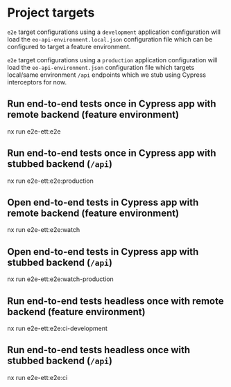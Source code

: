 # Project targets

`e2e` target configurations using a `development` application configuration will
load the `eo-api-environment.local.json` configuration file which can be
configured to target a feature environment.

`e2e` target configurations using a `production` application configuration will
load the `eo-api-environment.json` configuration file which targets local/same
environment `/api` endpoints which we stub using Cypress interceptors for now.

## Run end-to-end tests once in Cypress app with remote backend (feature environment)

nx run e2e-ett:e2e

## Run end-to-end tests once in Cypress app with stubbed backend (`/api`)

nx run e2e-ett:e2e:production

## Open end-to-end tests in Cypress app with remote backend (feature environment)

nx run e2e-ett:e2e:watch

## Open end-to-end tests in Cypress app with stubbed backend (`/api`)

nx run e2e-ett:e2e:watch-production

## Run end-to-end tests headless once with remote backend (feature environment)

nx run e2e-ett:e2e:ci-development

## Run end-to-end tests headless once with stubbed backend (`/api`)

nx run e2e-ett:e2e:ci

